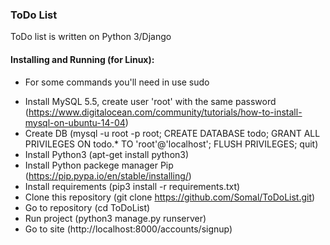 ### ToDo List

ToDo list is written on Python 3/Django

#### Installing and Running (for Linux):
* For some commands you'll need in use sudo
- Install MySQL 5.5, create user 'root' with the same password (https://www.digitalocean.com/community/tutorials/how-to-install-mysql-on-ubuntu-14-04)
- Create DB  (mysql -u root -p root;
                               CREATE DATABASE todo;
                               GRANT ALL PRIVILEGES ON todo.* TO 'root'@'localhost';
                               FLUSH PRIVILEGES;
                               quit)
- Install Python3 (apt-get install python3)
- Install Python packege manager Pip (https://pip.pypa.io/en/stable/installing/)
- Install requirements (pip3 install -r requirements.txt)
- Clone this repository (git clone https://github.com/Somal/ToDoList.git)
- Go to repository (cd ToDoList)
- Run project (python3 manage.py runserver)
- Go to site (http://localhost:8000/accounts/signup)
